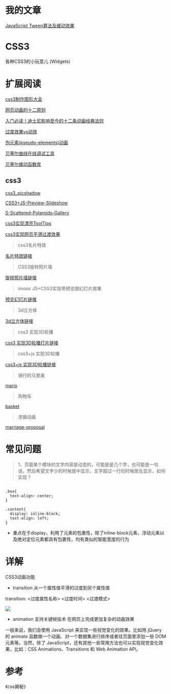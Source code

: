 ﻿# 我的文章
[JavaScript Tween算法及缓动效果](https://segmentfault.com/a/1190000018945889)

# CSS3

各种CSS3的小玩意儿 (Widgets)


# 扩展阅读

[css3制作图形大全](http://www.jqhtml.com/8045.html)

[网页动画的十二原则](https://cssanimation.rocks/cn/principles/)

[入门必读！迪士尼影响至今的十二条动画经典法则](https://www.zcool.com.cn/article/ZNDI1ODAw.html)

[过度效果vs动效](https://cssanimation.rocks/cn/transition-vs-animation/)

[伪元素(pseudo-elements)动画](https://cssanimation.rocks/cn/pseudo-elements/)

[贝塞尔曲线在线调试工具](https://cubic-bezier.com/#.17,.67,.83,.67)

[贝塞尔缓动函数库](https://easings.net/)

## css3
[css3_picshadow](https://alexz33.github.io/CSS3_demo/css3_picshadow.html)

[CSS3+JS-Preview-Slideshow](https://alexz33.github.io/CSS3_demo/CSS3+JS-Preview-Slideshow/index.html)

[S-Scattered-Polaroids-Gallery](https://alexz33.github.io/CSS3_demo/CSS3+JS-Scattered-Polaroids-Gallery/index.html)

[css3实现漂亮ToolTips](https://alexz33.github.io/CSS3_demo/css3实现漂亮ToolTips.html)

[css3实现网页平滑过渡效果](https://alexz33.github.io/CSS3_demo/css3实现网页平滑过渡效果.html)

>css3名片特效


[名片特效链接](https://alexz33.github.io/CSS3_demo/css3名片特效.html)


>CSS3旋转照片墙



[旋转照片墙链接](https://alexz33.github.io/CSS3_demo/CSS3旋转照片墙.html)



>imooc JS+CSS3实现带预览图幻灯片效果<br>


[预览幻灯片链接](https://alexz33.github.io/CSS3_demo/CSS3+JS-Preview-Slideshow/index.html)


> 3d立方体

[3d立方体链接](https://alexz33.github.io/CSS3_demo/3dRect.html)

>css3 实现3D轮播


[css3 实现3D轮播灯片链接](https://alexz33.github.io/CSS3_demo/css3实现3D轮播.html)


> css3+js 实现3D轮播

[css3+js 实现3D轮播链接](https://alexz33.github.io/CSS3_demo/css3+js实现3D轮播.html)


> 骑行的马里奥

[mario](https://alexz33.github.io/CSS3_demo/mario/index.html)

> 购物车

[basket](https://alexz33.github.io/CSS3_demo/basket/index.html)

> 求婚动画

[marriage-proposal](https://alexz33.github.io/CSS3_demo/marriage-proposal/index.html)

# 常见问题
> 1、页面某个模块的文字内容是动态的，可能是是几个字，也可能是一句话，然后希望文字少的时候居中显示，文字超过一行的时候居左显示，如何实现？

````

.box{
  text-align: center;
}

.content{
  display: inline-block;
  text-align: left;
}
````

- 重点在于display，利用了元素的包裹性，除了inline-block元素，浮动元素以及绝对定位元素都具有包裹性，均有类似的智能宽度的行为



# 详解

CSS3动画功能

- transition  从一个属性值平滑的过度到另个属性值

transition: <过度属性名称> <过度时间> <过渡模式>

![](http://on891bjlf.bkt.clouddn.com/css3/5.png)

- animation  支持关键帧技术 在网页上完成更加复杂的动画效果

一般来说，我们会使用 JavaScript 来实现一些视觉变化的效果。比如用 jQuery 的 animate 函数做一个动画、对一个数据集进行排序或者往页面里添加一些 DOM 元素等。当然，除了 JavaScript，还有其他一些常用方法也可以实现视觉变化效果，比如：CSS Animations、Transitions 和 Web Animation API。



# 参考

《css揭秘》




